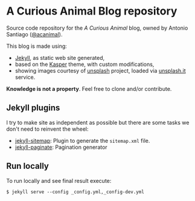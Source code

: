 # A Curious Animal Blog repository

Source code repository for the *A Curious Animal* blog, owned by Antonio Santiago ([@acanimal](https://twitter.com/acanimal)).

This blog is made using:

- [Jekyll](http://jekyllrb.com/), as static web site generated,
- based on the [Kasper](https://github.com/rosario/kasper) theme, with custom modifications,
- showing images courtesy of [unsplash](https://unsplash.com/) project, loaded via [unsplash.it](https://unsplash.it/) service.

**Knowledge is not a property**. Feel free to clone and/or contribute.

## Jekyll plugins

I try to make site as independent as possible but there are some tasks we don't need to reinvent the wheel:

- [jekyll-sitemap](https://help.github.com/articles/sitemaps-for-github-pages/): Plugin to generate the `sitemap.xml` file.
- [jekyll-paginate](https://github.com/jekyll/jekyll-paginate): Pagination generator


## Run locally

To run locally and see final result execute:

`$ jekyll serve --config _config.yml,_config-dev.yml`
